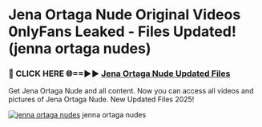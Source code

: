 # Jena Ortaga Nude Original Videos 0nlyFans Leaked - Files Updated! (jenna ortaga nudes)

<h3>🔴 CLICK HERE 🌐==►► <a href="https://tinyurl.com/2p9ay9w9" rel="nofollow">Jena Ortaga Nude Updated Files</a></h3>

Get Jena Ortaga Nude and all content. Now you can access all videos and pictures of Jena Ortaga Nude. New Updated Files 2025!

[![jenna ortaga nudes](https://i.imgur.com/KQgVmj3.gif)](https://tinyurl.com/2p9ay9w9)
jenna ortaga nudes